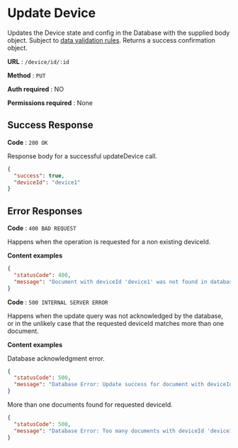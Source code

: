 # Update Device

Updates the Device state and config in the Database with the supplied body object. Subject to [data validation rules](../../src/devices/device.dto.ts). Returns a success confirmation object.

**URL** : `/device/id/:id`

**Method** : `PUT`

**Auth required** : NO

**Permissions required** : None

## Success Response

**Code** : `200 OK`

Response body for a successful updateDevice call.

```json
{
  "success": true,
  "deviceId": "device1"
}
```

## Error Responses

**Code** : `400 BAD REQUEST`

Happens when the operation is requested for a non existing deviceId.

**Content examples**

```json
{
  "statusCode": 400,
  "message": "Document with deviceId 'device1' was not found in database."
}
```

**Code** : `500 INTERNAL SERVER ERROR`

Happens when the update query was not acknowledged by the database, or in the unlikely case that the requested deviceId matches more than one document.

**Content examples**

Database acknowledgment error.

```json
{
  "statusCode": 500,
  "message": "Database Error: Update success for document with deviceId 'device1' was not acknowledged by the database."
}
```

More than one documents found for requested deviceId.

```json
{
  "statusCode": 500,
  "message": "Database Error: Too many documents with deviceId 'device1' were matched in the database for this update request. Cannot resolve device."
}
```